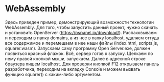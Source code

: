 # WebAssembly
Здесь приведен пример, демонстрирующий возможности технологии WebAssembly.
Для того, чтобы запустить данный проект, нужно скачать и установить OpenServer (https://ospanel.io/download/). Распаковываем и переходим в  папку domains, а из нее в папку localhost, удаляем оттуда все содержимое и перемещаем в нее наши файлы (index.html, scripts.js, squarer.wasm). Запускаем саму программу Open Server.exe, должен появиться красный флажок. Всё, сервер готов к запуску. Щелкаем по нему правой кнопкой мыши, запускаем. Далее в адресной строке браузера пишем localhost. Для проверки кнопкой F12 открываем панель разработчика, переходим на вкладку Console и можем вызвать функцию squarer() с каким-либо аргументом.
